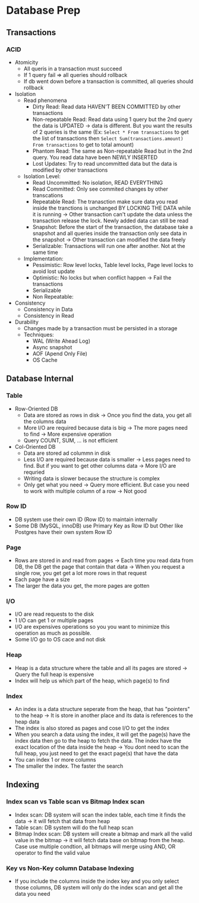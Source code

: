 # Database Prep
## Transactions
### ACID
- Atomicity
  - All queris in a transaction must succeed
  - If 1 query fail => all queries should rollback
  - If db went down before a transaction is committed, all queries should rollback
- Isolation
  - Read phenomena
    - Dirty Read: Read data HAVEN'T BEEN COMMITTED by other transactions
    - Non-repeatable Read: Read data using 1 query but the 2nd query the data is UPDATED -> data is different. But you want the results of 2 queries is the same (Ex: `Select * From transactions` to get the list of transactions then `Select Sum(transactions.amount) From transactions` to get to total amount)
    - Phantom Read: The same as Non-repeatable Read but in the 2nd query. You read data have been NEWLY INSERTED
    - Lost Updates: Try to read uncommitted data but the data is modified by other transactions
  - Isolation Level:
    - Read Uncommitted: No isolation, READ EVERYTHING
    - Read Committed: Only see commited changes by other transcations
    - Repeatable Read: The tranasction make sure data you read inside the tranctions is unchanged BY LOCKING THE DATA while it is running -> Other transaction can't update the data unless the transaction release the lock. Newly added data can still be read
    - Snapshot: Before the start of the transaction, the database take a snapshot and all queries inside the transaction only see data in the snapshot -> Other transaction can modified the data freely
    - Serializable: Transactions will run one after another. Not at the same time
  - Implementation:
    - Pessimistic: Row level locks, Table level locks, Page level locks to avoid lost update
    - Optimistic: No locks but when conflict happen -> Fail the transactions
    - Serializable
    - Non Repeatable:
- Consistency
  - Consistency in Data
  - Consistency in Read
- Durability
  - Changes made by a transaction must be persisted in a storage
  - Techniques:
    - WAL (Write Ahead Log)
    - Async snapshot
    - AOF (Apend Only File)
    - OS Cache

## Database Internal
### Table
- Row-Oriented DB
  - Data are stored as rows in disk -> Once you find the data, you get all the columns data
  - More I/O are required because data is big -> The more pages need to find -> More expensive operation
  - Query COUNT, SUM, ... is not efficient
- Col-Oriented DB
  - Data are stored ad colummn in disk
  - Less I/O are required because data is smaller -> Less pages need to find. But if you want to get other columns data -> More I/O are requried
  - Writing data is slower because the structure is complex
  - Only get what you need -> Query more efficient. But case you need to work with multiple column of a row -> Not good
### Row ID
- DB system use their own ID (Row ID) to maintain internally
- Some DB (MySQL, innoDB) use Primary Key as Row ID but Other like Postgres have their own system Row ID
### Page
- Rows are stored in and read from pages -> Each time you read data from DB, the DB get the page that contain that data -> When you request a single row, you get get a lot more rows in that request
- Each page have a size
- The larger the data you get, the more pages are gotten
### I/O
- I/O are read requests to the disk
- 1 I/O can get 1 or multiple pages
- I/O are expensives operations so you you want to minimize this operation as much as possible.
- Some I/O go to OS cace and not disk
### Heap
- Heap is a data structure where the table and all its pages are stored -> Query the full heap is expensive
- Index will help us which part of the heap, which page(s) to find
### Index
- An index is a data structure seperate from the heap, that has "pointers" to the heap -> It is store in another place and its data is references to the heap data
- The index is also stored as pages and cose I/O to get the index
- When you search a data using the index, it will get the page(s) have the index data then go to the heap to fetch the data. The index have the exact location of the data inside the heap -> You dont need to scan the full heap, you just need to get the exact page(s) that have the data
- You can index 1 or more columns
- The smaller the index. The faster the search 

## Indexing
### Index scan vs Table scan vs Bitmap Index scan
- Index scan: DB system will scan the index table, each time it finds the data -> it will fetch that data from heap
- Table scan: DB system will do the full heap scan
- Bitmap Index scan: DB system will create a bitmap and mark all the valid value in the bitmap -> it will fetch data base on bitmap from the heap. Case use multiple condtion, all bitmaps will merge using AND, OR operator to find the valid value
### Key vs Non-Key column Database Indexing
- If you include the columns inside the index key and you only select those columns, DB system will only do the index scan and get all the data you need
